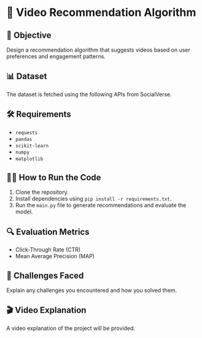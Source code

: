 # 🎥 Video Recommendation Algorithm

## 🎯 Objective
Design a recommendation algorithm that suggests videos based on user preferences and engagement patterns.

## 📊 Dataset
The dataset is fetched using the following APIs from SocialVerse.

## 🛠️ Requirements
- `requests`
- `pandas`
- `scikit-learn`
- `numpy`
- `matplotlib`

## 🧑‍💻 How to Run the Code
1. Clone the repository.
2. Install dependencies using `pip install -r requirements.txt`.
3. Run the `main.py` file to generate recommendations and evaluate the model.

## 🔍 Evaluation Metrics
- Click-Through Rate (CTR)
- Mean Average Precision (MAP)

## 📄 Challenges Faced
Explain any challenges you encountered and how you solved them.

## 🎬 Video Explanation
A video explanation of the project will be provided.
